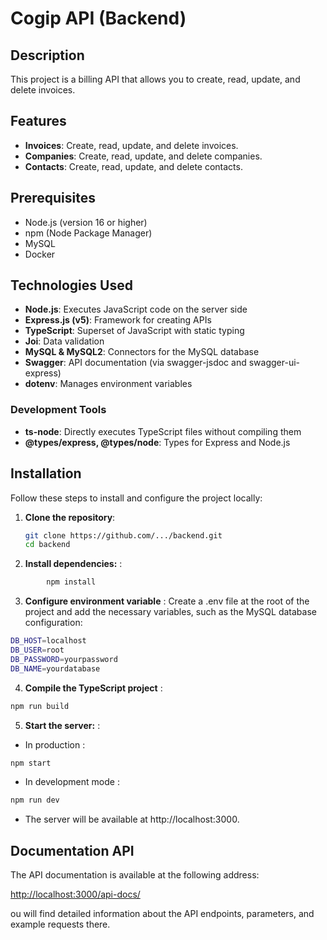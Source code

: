 # Cogip  API (Backend)

## Description
This project is a billing API that allows you to create, read, update, and delete invoices.

## Features
- **Invoices**: Create, read, update, and delete invoices.
- **Companies**: Create, read, update, and delete companies.
- **Contacts**: Create, read, update, and delete contacts.

## Prerequisites
- Node.js (version 16 or higher)
- npm (Node Package Manager)
- MySQL
- Docker

## Technologies Used

- **Node.js**: Executes JavaScript code on the server side
- **Express.js (v5)**: Framework for creating APIs
- **TypeScript**: Superset of JavaScript with static typing
- **Joi**: Data validation
- **MySQL & MySQL2**: Connectors for the MySQL database
- **Swagger**: API documentation (via swagger-jsdoc and swagger-ui-express)
- **dotenv**: Manages environment variables

### Development Tools
- **ts-node**: Directly executes TypeScript files without compiling them
- **@types/express, @types/node**: Types for Express and Node.js

## Installation

Follow these steps to install and configure the project locally:

1. **Clone the repository**:
   ```bash
   git clone https://github.com/.../backend.git
   cd backend

2. **Install dependencies:** :

```bash
    	npm install
```
3. **Configure environment variable** : 
Create a .env file at the root of the project and add the necessary variables, such as the MySQL database configuration:

```bash
DB_HOST=localhost
DB_USER=root
DB_PASSWORD=yourpassword
DB_NAME=yourdatabase
```

4. **Compile the TypeScript project** :

```bash
npm run build
```
5. **Start the server:** :

- In production :
```bash
npm start
```

- In development mode :
```bash
npm run dev
```

- The server will be available at http://localhost:3000.

## Documentation API

The API documentation is available at the following address:

[http://localhost:3000/api-docs/](http://localhost:3000/api-docs/)

ou will find detailed information about the API endpoints, parameters, and example requests there.
